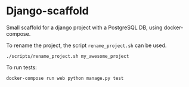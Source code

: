 # Django-scaffold

Small scaffold for a django project with a PostgreSQL DB, using docker-compose.

To rename the project, the script `rename_project.sh` can be used.

```
./scripts/rename_project.sh my_awesome_project
```

To run tests: 
```
docker-compose run web python manage.py test
```
